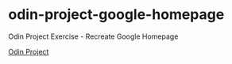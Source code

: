 # odin-project-google-homepage
Odin Project Exercise - Recreate Google Homepage

[Odin Project](https://www.theodinproject.com/courses/foundations/lessons/html-css)

